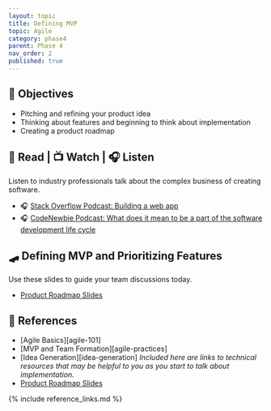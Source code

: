```yaml
---
layout: topic
title: Defining MVP
topic: Agile
category: phase4
parent: Phase 4
nav_order: 2
published: true
---
```

<!-- markdownlint-disable no-trailing-punctuation -->
## 🎯 Objectives

- Pitching and refining your product idea
- Thinking about features and beginning to think about implementation
- Creating a product roadmap

## 📖 Read | 📺 Watch | 🎧 Listen

Listen to industry professionals talk about the complex business of creating software.

- 🎧 [Stack Overflow Podcast: Building a web app](https://stackoverflow.blog/2021/02/12/podcast-312-were-building-a-web-app-got-any-advice/)
- 🎧 [CodeNewbie Podcast: What does it mean to be a part of the software development life cycle](https://www.codenewbie.org/podcast/what-does-it-mean-to-be-a-part-of-the-software-development-life-cycle)

## 🛹 Defining MVP and Prioritizing Features

Use these slides to guide your team discussions today.

- [Product Roadmap Slides](https://drive.google.com/file/d/1CfBqu0XJ2nu0YwX3udJ9tulN3CxK8Tdz/view?usp=share_link)

## 🔖 References

- [Agile Basics][agile-101]
- [MVP and Team Formation][agile-practices]
- [Idea Generation][idea-generation] _Included here are links to technical resources that may be helpful to you as you start to talk about implementation._
- [Product Roadmap Slides](https://drive.google.com/file/d/1CfBqu0XJ2nu0YwX3udJ9tulN3CxK8Tdz/view?usp=share_link)

{% include reference_links.md %}
